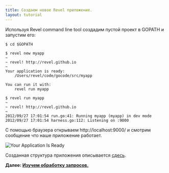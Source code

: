 ```yaml
---
title: Создаем новое Revel приложение.
layout: tutorial
---
```


Используя Revel command line tool создадим пустой проект в GOPATH и запустим его:

	$ cd $GOPATH

	$ revel new myapp
	~
	~ revel! http://revel.github.io
	~
    Your application is ready:
        /Users/revel/code/gocode/src/myapp

    You can run it with:
        revel run myapp

	$ revel run myapp
	~
	~ revel! http://revel.github.io
	~
	2012/09/27 17:01:54 run.go:41: Running myapp (myapp) in dev mode
	2012/09/27 17:01:54 harness.go:112: Listening on :9000

С помощью браузера открываем http://localhost:9000/ и смотрим сообщение что наше приложение работает.

![Your Application Is Ready](../img/YourApplicationIsReady.png)

Созданная структура приложения описывается
[сдесь](../manual/organization.html).

**Далее: [Изучем обработку запросов.](requestflow.html)**
